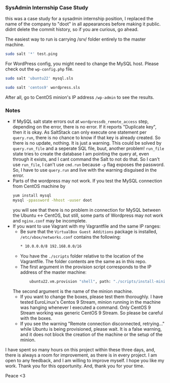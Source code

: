 ### SysAdmin Internship Case Study
this was a case study for a sysadmin internship position, I replaced the name of the company to "doot" in all appearances before making it public. didnt delete the commit history, so if you are curious, go ahead.

The easiest way to run is carrying /srv/ folder entirely to the master machine.
```bash
sudo salt '*' test.ping
```
For WordPress config, you might need to change the MySQL host. Please check out the `wp-config.php` file.
```bash
sudo salt 'ubuntu22' mysql.sls
```
```bash
sudo salt 'centos9' wordpress.sls
```
After all, go to CentOS minion's IP address `/wp-admin` to see the results. 

### Notes
- If MySQL salt state errors out at `wordpressdb_remote_access` step, depending on the error, there is no error. If it reports "Duplicate key", then it is okay. As SaltStack can only execute one statement per `query.run`, there is no chance to know if that key is already created. So there is no update, nothing. It is just a warning. This could be solved by `query.run_file` and a seperate SQL file, buut, another problem! `run_file` state tries to create the database I am pointing the query at, even through it exists, and I cant command the Salt to not do that. So I can't use `run_file`, I can't use `cmd.run` because `-p` flag exposes the password. So, I have to use `query.run` and live with the warning disguised in the error.
- Parts of the wordpress may not work. If you test the MySQL connection from CentOS machine by 
  ```bash
  yum install mysql
  mysql -ppassword -hhost -uuser doot
  ``` 
  you will see that there is no problem in connection for MySQL between the Ubuntu <-> CentOS, but still, some parts of Wordpress may not work and `nginx.conf` may be incomplete.
- If you want to use Vagrant with my Vagrantfile and the same IP ranges:
  - Be sure that the `VirtualBox Guest Additions` package is installed, `/etc/vbox/networks.conf` contains the following:
    ```bash
    * 10.0.0.0/8 192.168.0.0/16
    ```
  - You have the `./scripts` folder relative to the location of the Vagrantfile. The folder contents are the same as in this repo.
  - The first argument in the provision script corresponds to the IP address of the master machine:
    ```bash
        ubuntu22.vm.provision "shell", path: "./scripts/install-minion.sh", args: ["10.10.28.69", "ubuntu22"]
    ```
  The second argument is the name of the minion machine.
  - If you want to change the boxes, please test them thoroughly. I have tested EuroLinux's Centos 9 Stream,  minion running in the machine was hanging whenever I executed a command. Only CentOS 9 Stream working was generic CentOS 9 Stream.
    So please be careful with the boxes.
  - If you see the warning "Remote connection disconnected, retrying..." while Ubuntu is being provisioned, please wait. It is a false warning, and it does not block the creation of the machine or the setup of the minion.

I have spent so many hours on this project within these three days, and, there is always a room for improvement, as there is in every project. I am open to any feedback, and I am willing to improve myself. I hope you like my work. Thank you for this opportunity. And, thank you for your time. 

Peace <3